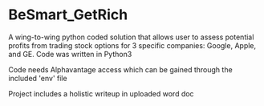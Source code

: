 # BeSmart_GetRich
A wing-to-wing python coded solution that allows user to assess potential profits from trading stock options for 3 specific companies: Google, Apple, and GE. 
Code was written in Python3 

Code needs Alphavantage access which can be gained through the included 'env' file

Project includes a holistic writeup in uploaded word doc

